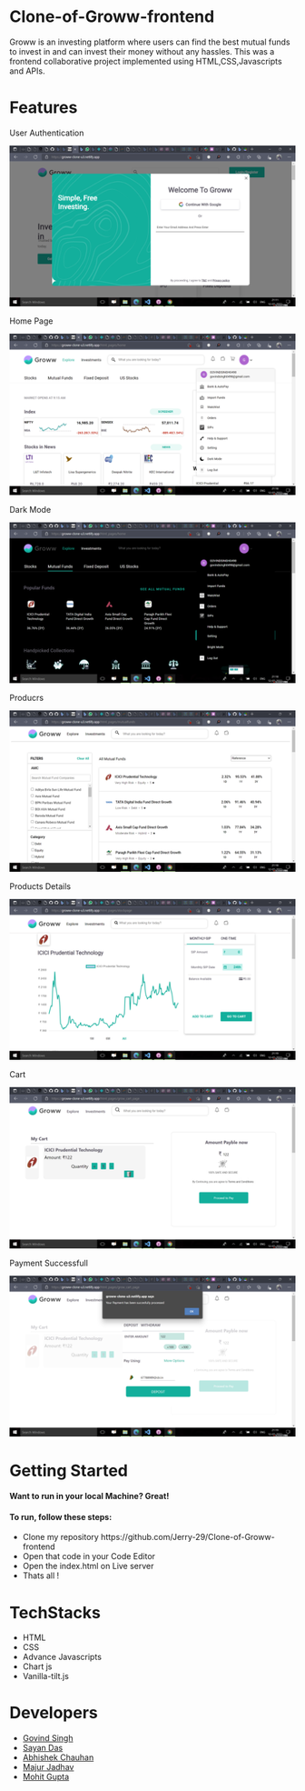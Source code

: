 # Clone-of-Groww-frontend
Groww is an investing platform where users can find the best mutual funds to invest in and can invest their money without any hassles. This was a frontend collaborative project implemented using HTML,CSS,Javascripts and APIs.

# Features
<p>User Authentication</p>

![User Authentication](/Images/shot1.png)

<p>Home Page</p>

![User Authentication](/Images/shot2.png)

<p>Dark Mode</p>

![User Authentication](/Images/shot3.png)

<p>Producrs</p>

![User Authentication](/Images/shot4.png)

<p>Products Details</p>

![User Authentication](/Images/shot5.png)

<p>Cart</p>

![User Authentication](/Images/shot6.png)

<p>Payment Successfull</p>

![User Authentication](/Images/shot7.png)

# Getting Started

<h4>Want to run in your local Machine? Great!<h4>

<h4>To run, follow these steps:</h4>

  <ul>
    <li>Clone my repository https://github.com/Jerry-29/Clone-of-Groww-frontend</li>
    <li>Open that code in your Code Editor</li>
    <li>Open the index.html on Live server</li>
    <li>Thats all !</li>
  </ul>
  
  # TechStacks
  <ul>
  <li>HTML</li>
  <li>CSS</li>
  <li>Advance Javascripts</li> 
  <li>Chart js</li>
  <li>Vanilla-tilt.js</li>
  </ul>
  
  # Developers
<ul>
  <li><a href="https://github.com/Jerry-29">Govind Singh</a>
  </li>
   <li>
     <a href="https://github.com/sayanwastaken">
     Sayan Das
       </a>
  </li>
   <li>
     <a href="https://github.com/29ab">
     Abhishek Chauhan
     </a>
  </li>
   <li>
     <a href="https://github.com/mayurjadhav09">
     Majur Jadhav
     </a>
  </li>
   <li>
     <a href="https://github.com/MohitGupta10">
     Mohit Gupta
     </a>
  </li>
  </ul>



